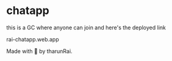 # chatapp
this is a GC where anyone can join and here's the deployed link

rai-chatapp.web.app

Made with 💝 by tharunRai.
